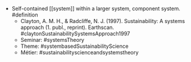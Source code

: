 - Self-contained [[system]] within a larger system, component system. #definition
	- Clayton, A. M. H., & Radcliffe, N. J. (1997). Sustainability: A systems approach (1. publ., reprint). Earthscan. #claytonSustainabilitySystemsApproach1997
	- Seminar: #systemsTheory
	- Theme: #systembasedSustainabilityScience
	- Métier: #sustainabilityscienceandsystemstheory